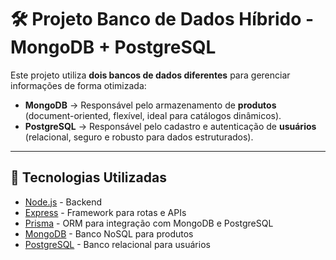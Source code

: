 # 🛠️ Projeto Banco de Dados Híbrido - MongoDB + PostgreSQL

Este projeto utiliza **dois bancos de dados diferentes** para gerenciar informações de forma otimizada:

- **MongoDB** → Responsável pelo armazenamento de **produtos** (document-oriented, flexível, ideal para catálogos dinâmicos).
- **PostgreSQL** → Responsável pelo cadastro e autenticação de **usuários** (relacional, seguro e robusto para dados estruturados).

---

## 🚀 Tecnologias Utilizadas

- [Node.js](https://nodejs.org/) - Backend
- [Express](https://expressjs.com/) - Framework para rotas e APIs
- [Prisma](https://www.prisma.io/) - ORM para integração com MongoDB e PostgreSQL
- [MongoDB](https://www.mongodb.com/) - Banco NoSQL para produtos
- [PostgreSQL](https://www.postgresql.org/) - Banco relacional para usuários
